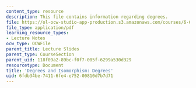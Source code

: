 ```yaml
---
content_type: resource
description: This file contains information regarding degrees.
file: https://ol-ocw-studio-app-production.s3.amazonaws.com/courses/6-042j-mathematics-for-computer-science-spring-2015/6fdb34be74116fe4e75200810d7b7d71_MIT6_042JS15_Degrees.pdf
file_type: application/pdf
learning_resource_types:
- Lecture Notes
ocw_type: OCWFile
parent_title: Lecture Slides
parent_type: CourseSection
parent_uid: 118f09a2-89bc-f0f7-005f-6299a530d329
resourcetype: Document
title: 'Degrees and Isomorphism: Degrees'
uid: 6fdb34be-7411-6fe4-e752-00810d7b7d71
---
```

